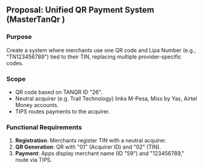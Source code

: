 ## Proposal: Unified QR Payment System (MasterTanQr )

### Purpose
Create a system where merchants use one QR code and Lipa Number (e.g., "TN123456789") tied to their TIN, replacing multiple provider-specific codes.

### Scope
- QR code based on TANQR ID "26".
- Neutral acquirer (e.g. Trail Technology) links M-Pesa, Mixx by Yas, Airtel Money accounts.
- TIPS routes payments to the acquirer.

### Functional Requirements
1. **Registration**: Merchants register TIN with a neutral acquirer.
2. **QR Generation**: QR with "01" (Acquirer ID) and "02" (TIN).
3. **Payment**: Apps display merchant name (ID "59") and "123456789," route via TIPS.

### 
